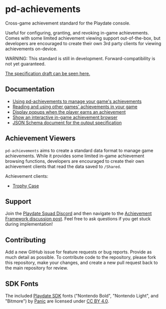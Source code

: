 # pd-achievements
Cross-game achievement standard for the Playdate console.

Useful for configuring, granting, and revoking in-game achievements. Comes with some limited achievement viewing support out-of-the-box, but developers are encouraged to create their own 3rd party clients for viewing achievements on-device.

WARNING: This standard is still in development. Forward-compatibility is not yet guaranteed.

[The specification draft can be seen here.](https://docs.google.com/document/d/15iYMDmXdnDbOhoskyvfJsypu7Ls538R0kJNVYKDFx44/edit#heading=h.387me39epg7l)

## Documentation
- [Using pd-achievements to manage your game's achievements](/docs/achievements.md)
- [Reading and using other games' achievements in your game](/docs/crossgame.md)
- [Display popups when the player earns an achievement](/docs/toasts.md)
- [Show an interactive in-game achievement browser](/docs/viewer.md)
- [JSON Schema document for the output specification](achievements.schema.json)

## Achievement Viewers
`pd-achievements` aims to create a standard data format to manage game achievements. While it provides some limited in-game achievement browsing functions, developers are encouraged to create their own achievement clients that read the data saved to `/Shared`.

Achievement clients:
- [Trophy Case](https://github.com/gurtt/trophy-case/)

## Support
Join the [Playdate Squad Discord](https://discord.com/invite/zFKagQ2) and then navigate to the [Achievement Framework discussion post](https://discord.com/channels/675983554655551509/1213250459851292713). Feel free to ask questions if you get stuck during implementation!

## Contributing
Add a new GitHub issue for feature requests or bug reports. Provide as much detail as possible. To contribute code to the repository, please fork this repository, make your changes, and create a new pull request back to the main repository for review.

## SDK Fonts

The included [Playdate SDK](https://play.date/dev/) fonts ("Nontendo Bold", "Nontendo Light", and "Bitmore") by [Panic](https://panic.com) are licensed under [CC BY 4.0](http://creativecommons.org/licenses/by/4.0/).
